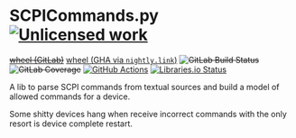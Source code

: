 SCPICommands.py [![Unlicensed work](https://raw.githubusercontent.com/unlicense/unlicense.org/master/static/favicon.png)](https://unlicense.org/)
===============
~~[wheel (GitLab)](https://gitlab.com/KOLANICH-physics/SCPICommands.py/-/jobs/artifacts/master/raw/dist/SCPICommands-0.CI-py3-none-any.whl?job=build)~~
[wheel (GHA via `nightly.link`)](https://nightly.link/KOLANICH-physics/SCPICommands.py/workflows/CI/master/SCPICommands-0.CI-py3-none-any.whl)
~~![GitLab Build Status](https://gitlab.com/KOLANICH-physics/SCPICommands.py/badges/master/pipeline.svg)~~
~~![GitLab Coverage](https://gitlab.com/KOLANICH-physics/SCPICommands.py/badges/master/coverage.svg)~~
[![GitHub Actions](https://github.com/KOLANICH-physics/SCPICommands.py/workflows/CI/badge.svg)](https://github.com/KOLANICH-physics/SCPICommands.py/actions/)
[![Libraries.io Status](https://img.shields.io/librariesio/github/KOLANICH-physics/SCPICommands.py.svg)](https://libraries.io/github/KOLANICH-physics/SCPICommands.py)

A lib to parse SCPI commands from textual sources and build a model of allowed commands for a device.

Some shitty devices hang when receive incorrect commands with the only resort is device complete restart.

